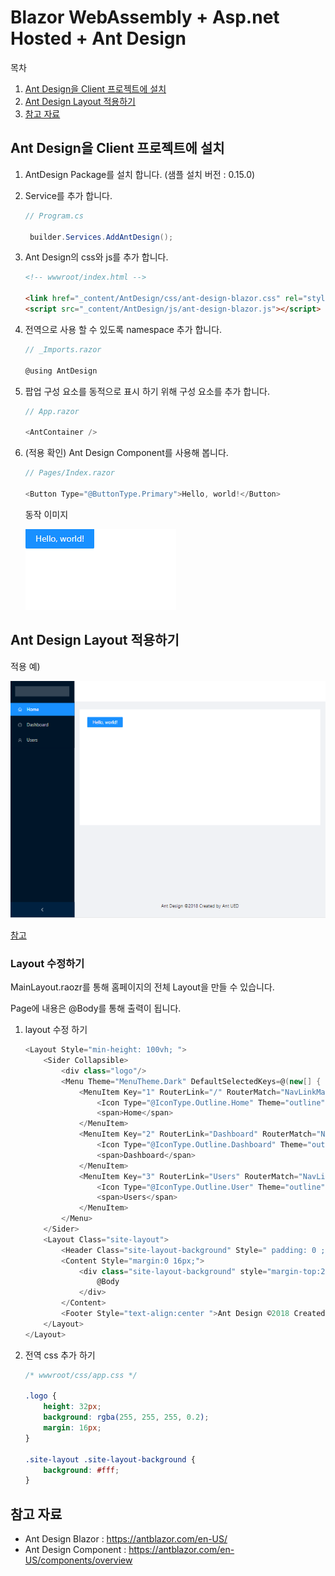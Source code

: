 ﻿# Blazor WebAssembly + Asp.net Hosted + Ant Design

목차
1. [Ant Design을 Client 프로젝트에 설치](#ant-design을-client-프로젝트에-설치)
2. [Ant Design Layout 적용하기](#ant-design-layout-적용하기)
3. [참고 자료](#참고-자료)

## Ant Design을 Client 프로젝트에 설치

1. AntDesign Package를 설치 합니다. (샘플 설치 버전 : 0.15.0)
2. Service를 추가 합니다.
   ```csharp
   // Program.cs

    builder.Services.AddAntDesign();
   ```
3. Ant Design의 css와 js를 추가 합니다.
   ```html
   <!-- wwwroot/index.html -->
   
   <link href="_content/AntDesign/css/ant-design-blazor.css" rel="stylesheet" />
   <script src="_content/AntDesign/js/ant-design-blazor.js"></script>
   ```
4. 전역으로 사용 할 수 있도록 namespace 추가 합니다.
   ```csharp
   // _Imports.razor 
   
   @using AntDesign
   ```
5. 팝업 구성 요소를 동적으로 표시 하기 위해 구성 요소를 추가 합니다.
   ```csharp
   // App.razor
   
   <AntContainer />
   ```
6. (적용 확인) Ant Design Component를 사용해 봅니다.
   ```csharp
   // Pages/Index.razor
   
   <Button Type="@ButtonType.Primary">Hello, world!</Button>
   ```
   동작 이미지

   ![button](./images/button_sample.png)

## Ant Design Layout 적용하기

적용 예)

![layout](./images/layout_sample.png)

[참고](https://antblazor.com/en-US/components/layout#components-layout-demo-side)

### Layout 수정하기

MainLayout.raozr를 통해 홈페이지의 전체 Layout을 만들 수 있습니다.

Page에 내용은 @Body를 통해 출력이 됩니다.

1. layout 수정 하기
   ```csharp
   <Layout Style="min-height: 100vh; ">
       <Sider Collapsible>
           <div class="logo"/>
           <Menu Theme="MenuTheme.Dark" DefaultSelectedKeys=@(new[] { "1" }) Mode="MenuMode.Inline">
               <MenuItem Key="1" RouterLink="/" RouterMatch="NavLinkMatch.All">
                   <Icon Type="@IconType.Outline.Home" Theme="outline"/>
                   <span>Home</span>
               </MenuItem>
               <MenuItem Key="2" RouterLink="Dashboard" RouterMatch="NavLinkMatch.Prefix">
                   <Icon Type="@IconType.Outline.Dashboard" Theme="outline"/>
                   <span>Dashboard</span>
               </MenuItem>
               <MenuItem Key="3" RouterLink="Users" RouterMatch="NavLinkMatch.Prefix">
                   <Icon Type="@IconType.Outline.User" Theme="outline"/>
                   <span>Users</span>
               </MenuItem>
           </Menu>
       </Sider>
       <Layout Class="site-layout">
           <Header Class="site-layout-background" Style=" padding: 0 ;"></Header>
           <Content Style="margin:0 16px;">
               <div class="site-layout-background" style="margin-top:24px; padding: 24px; min-height: 360px">
                   @Body
               </div>
           </Content>
           <Footer Style="text-align:center ">Ant Design ©2018 Created by Ant UED</Footer>
       </Layout>
   </Layout>
   ```
2. 전역 css 추가 하기
   ```css
   /* wwwroot/css/app.css */
   
   .logo {
       height: 32px;
       background: rgba(255, 255, 255, 0.2);
       margin: 16px;
   }
   
   .site-layout .site-layout-background {
       background: #fff;
   }
   ```

## 참고 자료

- Ant Design Blazor : https://antblazor.com/en-US/
- Ant Design Component : https://antblazor.com/en-US/components/overview